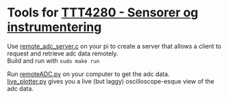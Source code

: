 # Tools for [TTT4280 - Sensorer og instrumentering](https://www.ntnu.no/studier/emner/TTT4280#tab=omEmnet)

Use [remote_adc_server.c](adc_server/remote_adc_server.c) on your pi to create a server that allows a client to request and retrieve adc data remotely.  
Build and run with `sudo make run`

Run [remoteADC.py](py/remoteADC.py) on your computer to get the adc data.  
[live_plotter.py](py/live_plotter.py) gives you a live (but laggy) oscilloscope-esque view of the adc data.